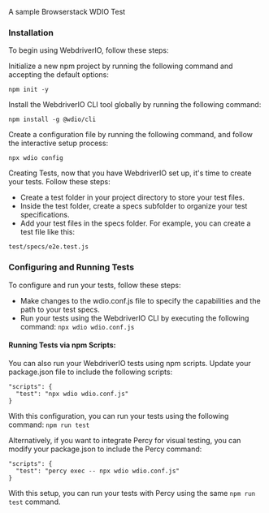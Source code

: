 A sample Browserstack WDIO Test

### Installation

To begin using WebdriverIO, follow these steps:

Initialize a new npm project by running the following command and accepting the default options:

`npm init -y`

Install the WebdriverIO CLI tool globally by running the following command:

`npm install -g @wdio/cli`

Create a configuration file by running the following command, and follow the interactive setup process:

`npx wdio config`

Creating Tests, now that you have WebdriverIO set up, it's time to create your tests. Follow these steps:

- Create a test folder in your project directory to store your test files.
- Inside the test folder, create a specs subfolder to organize your test specifications.
- Add your test files in the specs folder. For example, you can create a test file like this:

`test/specs/e2e.test.js`

### Configuring and Running Tests

To configure and run your tests, follow these steps:

- Make changes to the wdio.conf.js file to specify the capabilities and the path to your test specs.
- Run your tests using the WebdriverIO CLI by executing the following command:
  `npx wdio wdio.conf.js`

#### Running Tests via npm Scripts:

You can also run your WebdriverIO tests using npm scripts. Update your package.json file to include the following scripts:

```
"scripts": {
  "test": "npx wdio wdio.conf.js"
}
```

With this configuration, you can run your tests using the following command:
`npm run test`

Alternatively, if you want to integrate Percy for visual testing, you can modify your package.json to include the Percy command:

```
"scripts": {
  "test": "percy exec -- npx wdio wdio.conf.js"
}
```

With this setup, you can run your tests with Percy using the same `npm run test` command.
